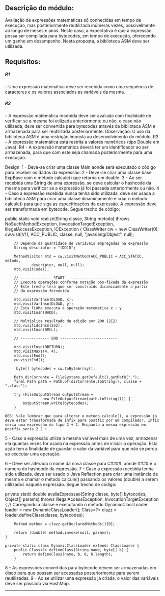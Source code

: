 <h2>Descrição do módulo:</h2> Avaliação de expressões matemáticas só conhecidas em tempo de execução, mas posteriormente reutilizada inúmeras vezes, possivelmente ao longo de meses e anos. Neste caso, a expectativa é que a expressão possa ser compilada para bytecodes, em tempo de execução, oferecendo um ganho em desempenho. Nesta proposta, a biblioteca ASM deve ser utilizada.

<h2>Requisitos:</h2>
<h5>R1</h5> - Uma expressão matemática deve ser recebida como uma sequência de caracteres e os valores associados as variáveis da mesma.
<h5>R2</h5> - A expressão matemática recebida deve ser avaliada com finalidade de verificar se a mesma foi utilizada anteriormente ou não, e caso não utilizada, deve ser convertida para bytecodes através da biblioteca ASM e armazenada para ser reutilizada posteriormente.
Observação: O uso da biblioteca ASM é uma restrição imposta ao desenvolvimento do módulo.
R3 - A expressão matemática está restrita a valores numéricos (tipo Double em Java).
R4 - A expressão matemática deverá ter um identificador ao ser armazenada, para que com este seja chamada posteriormente para uma execução.

Design:
1 - Deve-se criar uma classe Main aonde será executado o código para receber os dados da expressão.
2 - Deve-se criar uma classe base ExpBase com o método calcule() que retorna um double.
3 - Ao ser recebida uma String de uma expressão, se deve calcular o hashcode da mesma para verificar se a expressão já foi passada anteriormente ou não.
4 - Caso a expressão recebida nunca tenha sido utilizada, deve ser usada a biblioteca ASM para criar uma classe dinamicamente e criar o metodo calcule() para que siga as especificações da expressão. A expressão deve ser transformada em bytecode. Segue trecho de código:

public static void realize(String classe, String metodo) throws NoSuchMethodException,
            InvocationTargetException, IllegalAccessException, IOException {
        ClassWriter cw = new ClassWriter(0);
        cw.visit(V11, ACC_PUBLIC, classe, null, "java/lang/Object", null);

        // Depende da quantidade de variáveis empregadas na expressão
        String descriptor = "(DD)D";

        MethodVisitor mtd = cw.visitMethod(ACC_PUBLIC + ACC_STATIC, metodo,
                descriptor, null, null);
        mtd.visitCode();

        // -------------- START -----------------------
        // Executa operações conforme notação pós-fixada da expressão
        // Este trecho terá que ser construído dinamicamente a partir
        // da expressão fornecida.

        mtd.visitVarInsn(DLOAD, x);
        mtd.visitVarInsn(DLOAD, y);
        // Esta linha executa a operação matemática x + y
        mtd.visitInsn(DADD);

        // Multiplica resultado da adição por 200 (2E2)
        mtd.visitLdcInsn(2e2);
        mtd.visitInsn(DMUL);

        // ------------- END --------------------------

        mtd.visitInsn(DRETURN);
        mtd.visitMaxs(4, 4);
        mtd.visitEnd();
        cw.visitEnd();

         byte[] bytecodes = cw.toByteArray();

        Path dirCorrente = FileSystems.getDefault().getPath(".");
        final Path path = Path.of(dirCorrente.toString(), classe + ".class");

        try (FileOutputStream outputStream =
                     new FileOutputStream(path.toString())) {
            outputStream.write(bytecodes);
        }

    OBS: Vale lembrar que para alterar o metodo calcule(), a expressão já deve estar transformada de infix para postfix por um compilador. Infix seria uma expressão do tipo 2 + 2. Enquanto a mesma expressão em postfix seria 2 2 +. 

5 - Caso a expressão utilize a mesma variável mais de uma vez, armazenar ela quantas vezes for usada na expressão antes de iniciar a operação. Esta ação tem a finalidade de guardar o valor da variável para que não se perca ao executar uma operação.

6 - Deve ser alterado o nome da nova classe para C####, aonde #### é o número do hashcode da expressão.
7 - Caso a expressão recebida tenha sido utilizada, deve ser usado o Java Reflection para criar uma instância da mesma e chamar o método calcule() passando os valores (double) a serem utilizados naquela expressão. Segue trecho de código:

private static double avaliaExpressao(String classe, byte[] bytecodes,
                                          Object[] params) throws IllegalAccessException, InvocationTargetException {
        // Carregando a classe e executando o método
        DynamicClassLoader loader = new DynamicClassLoader();
        Class<?> clazz = loader.defineClass(classe, bytecodes);

        Method method = clazz.getDeclaredMethods()[0];

        return (double) method.invoke(null, params);
    }

    private static class DynamicClassLoader extends ClassLoader {
        public Class<?> defineClass(String name, byte[] b) {
            return defineClass(name, b, 0, b.length);
        }

8 - As expressões convertidas para bytecode devem ser armazenadas em disco para que possam ser acessadas posteriormente para serem reutilizadas.
9 - Ao se utilizar uma expressão já criada, o valor das variáveis deve ser passado via HashMap.

-------------------------------------------------------------------------------------------------------